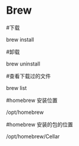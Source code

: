 # Brew

#下载

brew install 



#卸载

brew uninstall



#查看下载过的文件

brew list



#homebrew 安装位置

/opt/homebrew



#homebrew 安装的包的位置

/opt/homebrew/Cellar

